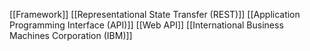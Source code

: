 [[Framework]]
[[Representational State Transfer (REST)]]
[[Application Programming Interface (API)]]
[[Web API]]
[[International Business Machines Corporation (IBM)]]